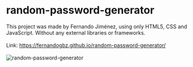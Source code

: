 # random-password-generator
This project was made by Fernando Jiménez, using only HTML5, CSS and JavaScript. Without any external libraries or frameworks.
<br>
<br>
Link: https://fernandogbz.github.io/random-password-generator/
<br>
<br>
![random-password-generator](https://user-images.githubusercontent.com/112293116/228245415-65c0c7e5-b633-4d2a-865c-d8a0e920501e.png)
